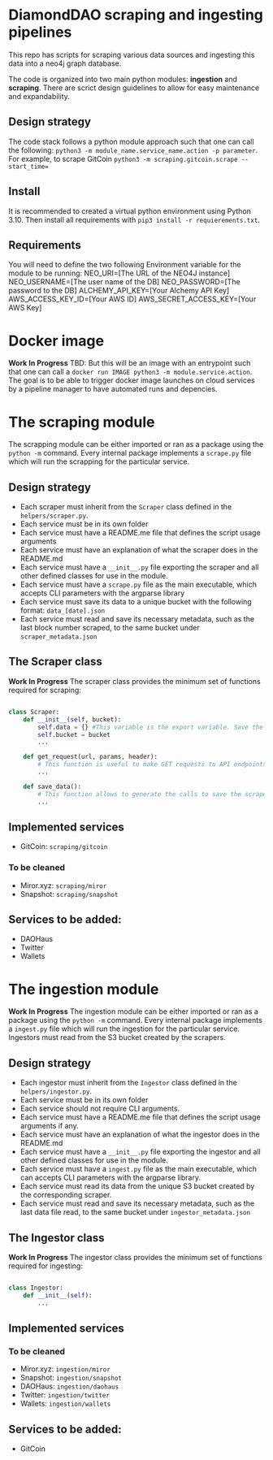 # DiamondDAO scraping and ingesting pipelines

This repo has scripts for scraping various data sources and ingesting this data into a neo4j graph database.

The code is organized into two main python modules: **ingestion** and **scraping**. There are scrict design guidelines to allow for easy maintenance and expandability.

## Design strategy
The code stack follows a python module approach such that one can call the following: `python3 -m module_name.service_name.action -p parameter`. For example, to scrape GitCoin `python3 -m scraping.gitcoin.scrape --start_time=`

## Install
It is recommended to created a virtual python environment using Python 3.10. Then install all requirements with `pip3 install -r requierements.txt`.

## Requirements
You will need to define the two following Environment variable for the module to be running:
NEO_URI=[The URL of the NEO4J instance]
NEO_USERNAME=[The user name of the DB]
NEO_PASSWORD=[The password to the DB]
ALCHEMY_API_KEY=[Your Alchemy API Key]
AWS_ACCESS_KEY_ID=[Your AWS ID]
AWS_SECRET_ACCESS_KEY=[Your AWS Key]

# Docker image
**Work In Progress**
TBD: But this will be an image with an entrypoint such that one can call a `docker run IMAGE python3 -m module.service.action`.
The goal is to be able to trigger docker image launches on cloud services by a pipeline manager to have automated runs and depencies.

# The scraping module
The scrapping module can be either imported or ran as a package using the `python -m` command. Every internal package implements a `scrape.py` file which will run the scrapping for the particular service. 

## Design strategy
- Each scraper must inherit from the `Scraper` class defined in the `helpers/scraper.py`. 
- Each service must be in its own folder
- Each service must have a README.me file that defines the script usage arguments
- Each service must have an explanation of what the scraper does in the README.md
- Each service must have a `__init__.py` file exporting the scraper and all other defined classes for use in the module.
- Each service must have a `scrape.py` file as the main executable, which accepts CLI parameters with the argparse library
- Each service must save its data to a unique bucket with the following format: `data_[date].json`
- Each service must read and save its necessary metadata, such as the last block number scraped, to the same bucket under `scraper_metadata.json`

## The Scraper class
**Work In Progress**
The scraper class provides the minimum set of functions required for scraping:
```python

class Scraper:
    def __init__(self, bucket):
        self.data = {} #This variable is the export variable. Save the scraped data to this variable. 
        self.bucket = bucket
        ...

    def get_request(url, params, header):
        # This function is useful to make GET requests to API endpoints, use it preferentially, it is resilient to network errors such as timeouts.
        ...

    def save_data():
        # This function allows to generate the calls to save the scraped data to amazon S3. This exports the self.data variable as a JSON file to S3.
        ...
```

## Implemented services
- GitCoin: `scraping/gitcoin`
### To be cleaned
- Miror.xyz: `scraping/miror`
- Snapshot: `scraping/snapshot`

## Services to be added:
- DAOHaus
- Twitter
- Wallets

# The ingestion module
**Work In Progress**
The ingestion module can be either imported or ran as a package using the `python -m` command. Every internal package implements a `ingest.py` file which will run the ingestion for the particular service. Ingestors must read from the S3 bucket created by the scrapers.

## Design strategy
- Each ingestor must inherit from the `Ingestor` class defined in the `helpers/ingestor.py`. 
- Each service must be in its own folder
- Each service should not require CLI arguments.
- Each service must have a README.me file that defines the script usage arguments if any.
- Each service must have an explanation of what the ingestor does in the README.md
- Each service must have a `__init__.py` file exporting the ingestor and all other defined classes for use in the module.
- Each service must have a `ingest.py` file as the main executable, which can accepts CLI parameters with the argparse library.
- Each service must read its data from the unique S3 bucket created by the corresponding scraper.
- Each service must read and save its necessary metadata, such as the last data file read, to the same bucket under `ingestor_metadata.json`

## The Ingestor class
**Work In Progress**
The ingestor class provides the minimum set of functions required for ingesting:
```python

class Ingestor:
    def __init__(self):
        ...
```

## Implemented services
### To be cleaned
- Miror.xyz: `ingestion/miror`
- Snapshot: `ingestion/snapshot`
- DAOHaus: `ingestion/daohaus` 
- Twitter: `ingestion/twitter`
- Wallets: `ingestion/wallets`

## Services to be added:
- GitCoin
